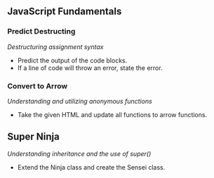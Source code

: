 ## JavaScript Fundamentals

### Predict Destructing
_Destructuring assignment syntax_
- Predict the output of the code blocks.
- If a line of code will throw an error, state the error.

### Convert to Arrow
_Understanding and utilizing anonymous functions_
- Take the given HTML and update all functions to arrow functions.

## Super Ninja
_Understanding inheritance and the use of super()_
- Extend the Ninja class and create the Sensei class.


